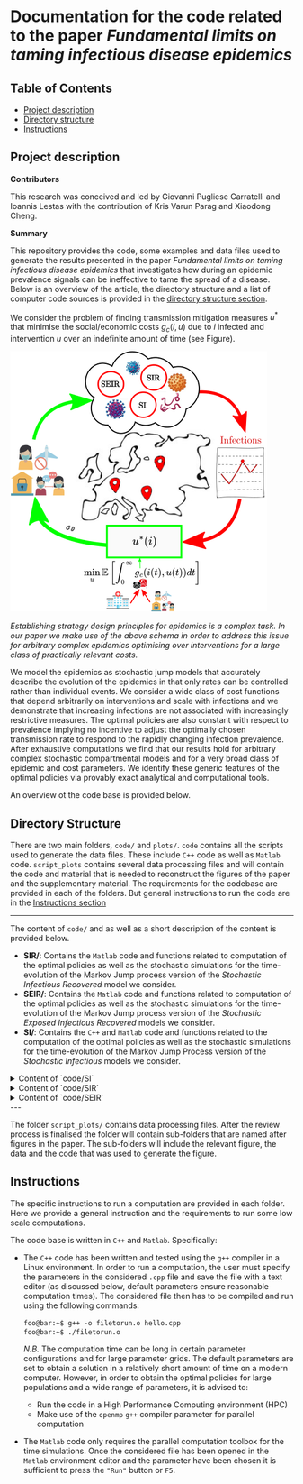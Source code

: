 # Documentation for the code related to the paper *Fundamental limits on taming infectious disease epidemics*


## Table of Contents
- [Project description](#introduction)
- [Directory structure](#directory-structure)
- [Instructions](#Instructions)
## Project description

**Contributors**

This research was conceived and led by Giovanni Pugliese Carratelli and Ioannis Lestas with the contribution of Kris Varun Parag and Xiaodong Cheng.

**Summary**

This repository provides the code, some examples and data files used to generate the results presented in the paper *Fundamental limits on taming infectious disease epidemics* that investigates how during an epidemic prevalence signals can be ineffective to tame the spread of a disease. Below is an overview of the article, the directory structure and a list of computer code sources is provided in the [directory structure section](#directory-structure).

We consider the problem of finding transmission mitigation measures $u^\ast$ that minimise the social/economic costs $g_c(i,u)$ due to $i$ infected and intervention $u$ over an indefinite amount of time (see Figure). 

![Fundamental limits on taming epidemics](Diagram.png)

*Establishing strategy design principles for epidemics is a complex task. In our paper we make use of the above schema in order to address this issue for arbitrary complex epidemics optimising over interventions for a large class of practically relevant costs.*

We model the epidemics as stochastic jump models that accurately describe the evolution of the epidemics in that only rates can be controlled rather than individual events. We consider a wide class of cost functions that depend arbitrarily on interventions and scale with infections and we demonstrate that increasing infections are not associated with increasingly restrictive measures. The optimal policies are also constant with respect to prevalence implying no incentive to adjust the optimally chosen transmission rate to respond to the rapidly changing infection prevalence. After exhaustive computations we find that our results hold for arbitrary complex stochastic compartmental models and for a very broad class of epidemic and cost parameters. We identify these generic features of the optimal policies via provably exact analytical and computational tools.

An overview ot the code base is provided below.

## Directory Structure

There are two main folders, `code/` and `plots/`. `code` contains all the scripts used to generate the data files. These include ```C++``` code as well as ```Matlab``` code. `script_plots` contains several data processing files and will contain the code and material that is needed to reconstruct the figures of the paper and the supplementary material.
The requirements for the codebase are provided in each of the folders. But general instructions to run the code are in the [Instructions section](#Instructions)

---

The content of `code/` and as well as a short description of the content is provided below.
  - **SIR/**: Contains the ```Matlab``` code and functions related to computation of the optimal policies as well as the stochastic simulations for the time-evolution of the Markov Jump process version of the *Stochastic Infectious Recovered* model we consider.
  - **SEIR/**: Contains the ```Matlab``` code and functions related to computation of the optimal policies as well as the stochastic simulations for the time-evolution of the Markov Jump process version of the *Stochastic Exposed Infectious Recovered* models we consider.
  - **SI/**: Contains the ```C++``` and  ```Matlab``` code and functions related to the computation of the optimal policies as well as the stochastic simulations for the time-evolution of the Markov Jump Process version of the *Stochastic Infectious* models we consider.

<details>
<summary> Content of `code/SI` </summary>

- **`readme.md`**: Readme file providing the requirements to run the code and guidance on how to run the files in the folder and/or change parameter over which to do computations. The file also provides guidance how to process the resulting data.

- **`SI_Model_ValueIteration.m`**: `Matlab` function that will compute the optimal policy for the SI model for a specific parameter configuration single 

- **`SI_PolicyComputation.cpp`**: `C++` file that will compute the optimal policy for the SI model for a specific range of parameters of interest 

- **`SI_Bursts_PolicyComputation.cpp`**: `C++` file that will compute the optimal policy for the SI model when considering infection bursts (i.e. when an infection event can lead to a random number of infected individuals) for a specific range of parameters of interest

- **`SI_Gillespie.m`**: `Matlab` script implementing the Stochastic Simulation Algorithm in order to obtain the trajectories of an SI epidemic. The function runs multiple times in parallel for specific set of parameters and can be adapted to incorporate parameter variations.
</details>

<details>
<summary> Content of `code/SIR` </summary>

- **`readme.md`**: Readme file providing the requirements to run the code and guidance on how to run the files in the folder and/or change parameter over which to do computations. The file also provides guidance how to process the resulting data.

- **`SIR_PolicyComputation.m`**: `Matlab` script that will compute the optimal policy for the SIR model for a specific parameter configuration. 

- **`SIR_BurstPolicyComputation.m`**: `Matlab` script that will compute the optimal policy for the SIR model for a specific parameter configuration i the presence of bursts, i.e. when an infection event can lead to a random number of infected individuals. 

- **`SIR_Gillespie.m`**: `Matlab` script implementing the Stochastic Simulation Algorithm in order to obtain the trajectories of an SIR epidemic. The function runs multiple times in parallel for specific set of parameters and can be adapted to incorporate parameter variations.

</details>

<details>
<summary> Content of `code/SEIR` </summary>

- **`readme.md`**: Readme file providing the requirements to run the code and guidance on how to run the files in the folder and/or change parameter over which to do computations. The file also provides guidance how to process the resulting data.

- **`SEIR_PolicyComputation.m`**: `Matlab` function that will compute the optimal policy for the SEIR model for a specific parameter configuration. 

</details>
---

The folder `script_plots/` contains data processing files. After the review process is finalised the folder will contain sub-folders that are named after figures in the paper. The sub-folders will include the relevant figure, the data and the code that was used to generate the figure.

## Instructions
The specific instructions to run a computation are provided in each folder. Here we provide a general instruction and the requirements to run some low scale computations. 

The code base is written in ```C++``` and ```Matlab```. Specifically:

- The ```C++``` code has been written and tested using the `g++` compiler in a Linux environment. In order to run a computation, the user must specify the parameters in the considered `.cpp` file and save the file with a text editor (as discussed below, default parameters ensure reasonable computation times). The considered file then has to be compiled and run using the following commands:

    ```console
    foo@bar:~$ g++ -o filetorun.o hello.cpp
    foo@bar:~$ ./filetorun.o
    ```

    *N.B.* The computation time can be long in certain parameter configurations and for large parameter grids. The default parameters are set to obtain a solution in a relatively short amount of time on a modern computer. However, in order to obtain the optimal policies for large populations and a wide range of parameters, it is advised to:

    - Run the code in a High Performance Computing environment (HPC)  
    - Make use of the `openmp` `g++` compiler parameter for parallel computation

 

- The ```Matlab``` code only requires the parallel computation toolbox for the time simulations. Once the considered file has been opened in the `Matlab` environment editor and the parameter have been chosen it is sufficient to press the `"Run"` button or `F5`.
